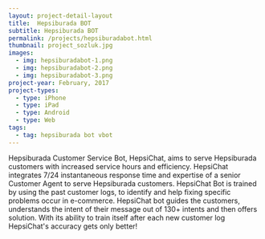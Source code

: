 ```yaml
---
layout: project-detail-layout
title:  Hepsiburada BOT
subtitle: Hepsiburada BOT
permalink: /projects/hepsiburadabot.html
thumbnail: project_sozluk.jpg
images:
  - img: hepsiburadabot-1.png
  - img: hepsiburadabot-2.png
  - img: hepsiburadabot-3.png
project-year: February, 2017
project-types:
  - type: iPhone
  - type: iPad
  - type: Android
  - type: Web
tags:
  - tag: hepsiburada bot vbot
---
```


Hepsiburada Customer Service Bot, HepsiChat, aims to serve Hepsiburada customers with increased service hours and efficiency. HepsiChat integrates 7/24 instantaneous response time and expertise of a senior Customer Agent to serve Hepsiburada customers. HepsiChat Bot is trained by using the past customer logs, to identify and help fixing specific problems occur in e-commerce. HepsiChat bot guides the customers, understands the intent of their message out of 130+ intents and then offers solution. With its ability to train itself after each new customer log HepsiChat's accuracy gets only better!
